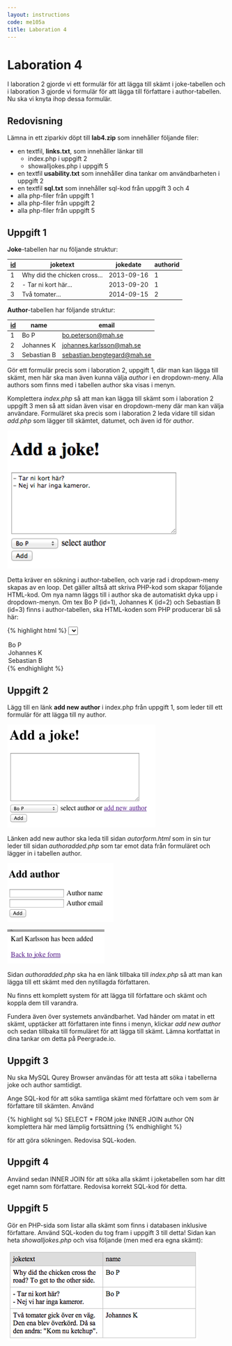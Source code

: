 ```yaml
---
layout: instructions
code: me105a
title: Laboration 4
---
```


# Laboration 4

I laboration 2 gjorde vi ett formulär för att lägga till skämt i joke-tabellen och i laboration 3 gjorde vi formulär för att lägga till författare i author-tabellen. Nu ska vi knyta ihop dessa formulär.

## Redovisning

Lämna in ett ziparkiv döpt till **lab4.zip** som innehåller följande filer:

- en textfil, **links.txt**, som innehåller länkar till 
    - index.php i uppgift 2
    - showalljokes.php i uppgift 5
 - en textfil **usability.txt** som innehåller dina tankar om användbarheten i uppgift 2 
 - en textfil **sql.txt** som innehåller sql-kod från uppgift 3 och 4
 - alla php-filer från uppgift 1
 - alla php-filer från uppgift 2
 - alla php-filer från uppgift 5

## Uppgift 1

**Joke**-tabellen har nu följande struktur:

| <u>id</u> | joketext | jokedate | authorid |
| --- | --- | --- | --- |
| 1 | Why did the chicken cross... | 2013-09-16 | 1 |
| 2 | - Tar ni kort här... | 2013-09-20 | 1 |
| 3 | Två tomater... | 2014-09-15 | 2 |

**Author**-tabellen har följande struktur:

| <u>id</u> | name | email |
| --- | --- | --- |
| 1 | Bo P | bo.peterson@mah.se |
| 2 | Johannes K | johannes.karlsson@mah.se |
| 3 | Sebastian B | sebastian.bengtegard@mah.se |

Gör ett formulär precis som i laboration 2, uppgift 1, där man kan lägga till skämt, men här ska man även kunna välja *author* i en dropdown-meny. Alla authors som finns med i tabellen author ska visas i menyn. 

Komplettera *index.php* så att man kan lägga till skämt som i laboration 2 uppgift 3 men så att sidan även visar en dropdown-meny där man kan välja användare. Formuläret ska precis som i laboration 2 leda vidare till sidan *add.php* som lägger till skämtet, datumet, och även id för *author*. 

![](im4/pasted-image-35.png)
 
Detta kräver en sökning i author-tabellen, och varje rad i dropdown-meny skapas av en loop. Det gäller alltså att skriva PHP-kod som skapar följande HTML-kod. Om nya namn läggs till i author ska de automatiskt dyka upp i dropdown-menyn. Om tex Bo P (id=1), Johannes K (id=2) och Sebastian B (id=3) finns i author-tabellen, ska HTML-koden som PHP producerar bli så här:

{% highlight html %}
<select name='authorid'>
<option value='1'>Bo P</option>
<option value='2'>Johannes K</option>
<option value='3'>Sebastian B</option>
</select>
{% endhighlight %}

## Uppgift 2

Lägg till en länk **add new author** i index.php från uppgift 1, som leder till ett formulär för att lägga till ny author.

![](im4/droppedImage-28.png)

Länken add new author ska leda till sidan *autorform.html* som in sin tur leder till sidan *authoradded.php* som tar emot data från formuläret och lägger in i tabellen author.

![](im4/droppedImage-31.png)

![](im4/droppedImage-33.png)

Sidan *authoradded.php* ska ha en länk tillbaka till *index.php* så att man kan lägga till ett skämt med den nytillagda författaren. 

Nu finns ett komplett system för att lägga till författare och skämt och koppla dem till varandra. 

Fundera även över systemets användbarhet. Vad händer om matat in ett skämt, upptäcker att författaren inte finns i menyn, klickar *add new author* och sedan tillbaka till formuläret för att lägga till skämt. Lämna kortfattat in dina tankar om detta på Peergrade.io.  

## Uppgift 3

Nu ska MySQL Qurey Browser användas för att testa att söka i tabellerna joke och author samtidigt. 

Ange SQL-kod för att söka samtliga skämt med författare och vem som är författare till skämten. Använd 

{% highlight sql %}
SELECT * FROM joke INNER JOIN author ON komplettera här med lämplig fortsättning 
{% endhighlight %}

för att göra sökningen. Redovisa SQL-koden. 

## Uppgift 4

Använd sedan INNER JOIN för att  söka alla skämt i joketabellen som  har ditt eget namn som författare. Redovisa korrekt SQL-kod för detta. 

## Uppgift 5

Gör en PHP-sida som listar alla skämt som finns i databasen inklusive författare. Använd SQL-koden du tog fram i uppgift 3 till detta! Sidan kan heta *showalljokes.php* och visa följande (men med era egna skämt):

![](im4/innerjoin.png)

